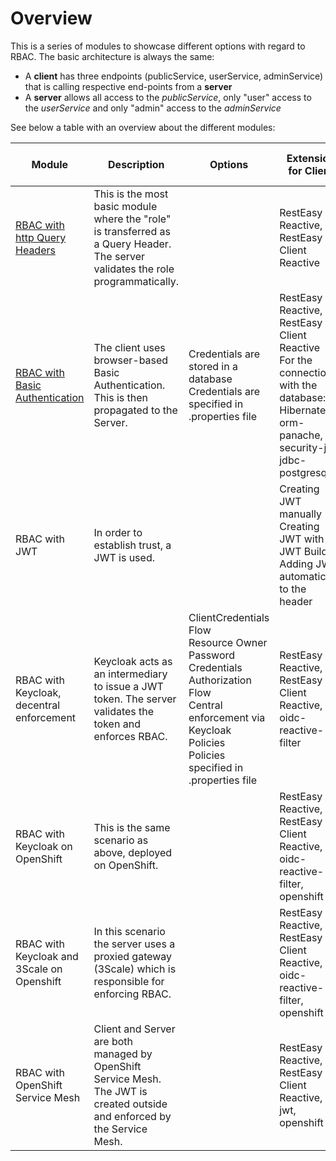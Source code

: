 # Overview


This is a series of modules to showcase different options with regard to RBAC. The basic architecture is always the same:
+ A **client** has three endpoints (publicService, userService, adminService) that is calling respective end-points from a **server**
+ A **server** allows all access to the *publicService*, only "user" access to the *userService* and only "admin" access to the *adminService*


See below a table with an overview about the different modules:


| Module | Description | Options | Extension for Client | Extension for Server | Other components required? |
| --- | --- | --- | --- | --- | --- |
|[RBAC with http Query Headers](https://github.com/skraft-redhat/micro-demo-architecture-repo/tree/main/RBAC-JWT-Demo/1a-BasicAuthentication)|This is the most basic module where the "role" is transferred as a Query Header. The server validates the role programmatically.||RestEasy Reactive,<br>RestEasy Client Reactive|<br>RestEasy Reactive||
|[RBAC with Basic Authentication](https://github.com/skraft-redhat/micro-demo-architecture-repo/tree/main/RBAC-JWT-Demo/1b-Authentication-via-http-header)|The client uses browser-based Basic Authentication. This is then propagated to the Server. |Credentials are stored in a database<br>Credentials are specified in .properties file|RestEasy Reactive,<br>RestEasy Client Reactive<br>For the connection with the database: Hibernate-orm-panache,<br>security-jpa,<br>jdbc-postgresql|RestEasy Reactive<br>For the connection with the database:<br>Hibernate-orm-panache,<br>security-jpa,<br>jdbc-postgresql|External database to store user credentials|
|RBAC with JWT|In order to establish trust, a JWT is used. ||Creating JWT manually<br>Creating JWT with JWT Build<br>Adding JWT automatically to the header|RestEasy Reactive,<br>Rest Client Reactive,<br>JWT BuildRestEasy Reactive,<br>JWT||
|RBAC with Keycloak, decentral enforcement|Keycloak acts as an intermediary to issue a JWT token. The server validates the token and enforces RBAC.|ClientCredentials Flow<br>Resource Owner Password Credentials<br>Authorization Flow<br>Central enforcement via Keycloak Policies<br>Policies specified in .properties file|RestEasy Reactive,<br>RestEasy Client Reactive,<br>oidc-reactive-filter|resteasy reactive,<br>oidc|Keycloak|
|RBAC with Keycloak on OpenShift|This is the same scenario as above, deployed on OpenShift.||RestEasy Reactive,<br>RestEasy Client Reactive,<br>oidc-reactive-filter,<br>openshift|RestEasy Reactive,<br>openshift|Keycloak,<br>OpenShift|
|RBAC with Keycloak and 3Scale on Openshift|In this scenario the server uses a proxied gateway (3Scale) which is responsible for enforcing RBAC.||RestEasy Reactive,<br>RestEasy Client Reactive,<br>oidc-reactive-filter,<br>openshift|RestEasy Reactive,<br>openshift|Keycloak,<br>OpenShift,<br>3Scale|
|RBAC with OpenShift Service Mesh|Client and Server are both managed by OpenShift Service Mesh. The JWT is created outside and enforced by the Service Mesh.||RestEasy Reactive,<br>RestEasy Client Reactive,<br>jwt,<br>openshift|RestEasy Reactive,<br>openshift|Keycloak,<br>OpenShift,<br>Service Mesh|